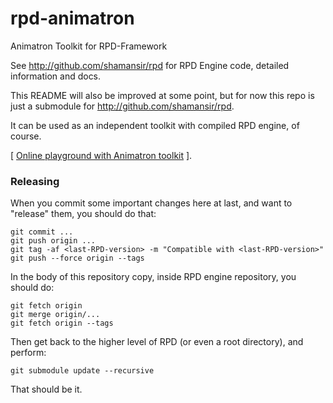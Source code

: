 # rpd-animatron

Animatron Toolkit for RPD-Framework

See http://github.com/shamansir/rpd for RPD Engine code, detailed information and docs.

This README will also be improved at some point, but for now this repo is just a
submodule for http://github.com/shamansir/rpd.

It can be used as an independent toolkit with compiled RPD engine, of course.

[ [Online playground with Animatron toolkit](http://shamansir.github.io/rpd/examples/anm.html) ].

### Releasing

When you commit some important changes here at last, and want to "release" them,
you should do that:

```
git commit ...
git push origin ...
git tag -af <last-RPD-version> -m "Compatible with <last-RPD-version>"
git push --force origin --tags
``` 

In the body of this repository copy, inside RPD engine repository, you should do:

```
git fetch origin
git merge origin/...
git fetch origin --tags
```

Then get back to the higher level of RPD (or even a root directory), and perform:

```
git submodule update --recursive
```

That should be it.
